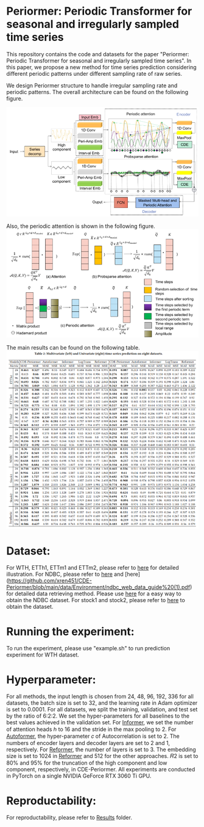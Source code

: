 # Periormer: Periodic Transformer for seasonal and irregularly sampled time series

This repository contains the code and datasets for the paper "Periormer: Periodic Transformer for seasonal and irregularly sampled time series". In this paper, we propose a new method for time series prediction considering different periodic patterns under different sampling rate of raw series.

We design Periormer structure to handle irregular sampling rate and periodic patterns. The overall architecture can be found on the following figure.

![1 Architecture](https://github.com/xren451/CDE-Periormer/blob/main/img/Arch.png)

Also, the periodic attention is shown in the following figure.
![2 periatt](https://github.com/xren451/CDE-Periormer/blob/main/img/periodic%20att.png)

The main results can be found on the following table.
![3 periatt](https://github.com/xren451/CDE-Periormer/blob/main/img/Multivariate%20and%20univariate%20time%20series%20prediction%20on%20eight%20datasets.png)

# Dataset:
For WTH, ETTh1, ETTm1 and ETTm2, please refer to [here](https://github.com/zhouhaoyi/Informer2020) for detailed illustration.
For NDBC, please refer to [here](https://github.com/xren451/CDE-Periormer/blob/main/data/Environment/Methods%20to%20obtain%20NDBC%20datasets.txt) and [here] (https://github.com/xren451/CDE-Periormer/blob/main/data/Environment/ndbc_web_data_guide%20(1).pdf) for detailed data retrieving method. Please use [here](https://github.com/xren451/CDE-Periormer/blob/main/data/Environment/read_NDBC.ipynb) for a easy way to obtain the NDBC dataset.
For stock1 and stock2, please refer to [here](https://github.com/microsoft/qlib/tree/main/scripts/data_collector/yahoo) to obtain the dataset.

# Running the experiment:

To run the experiment, please use "example.sh" to run prediction experiment for WTH dataset.

# Hyperparameter:

For all methods, the input length is chosen from 24, 48, 96, 192, 336 for all datasets, the batch size is set to 32, and the learning rate in Adam optimizer is set to 0.0001. For all datasets, we split the training, validation, and test set by the ratio of 6:2:2. We set the hyper-parameters for all baselines to the best values achieved in the validation set. For [Informer](https://github.com/zhouhaoyi/Informer2020), we set the number of attention heads ℎ to 16 and the stride in the max pooling to 2. For [Autoformer](https://github.com/thuml/Autoformer), the hyper-parameter 𝑐 of Autocorrelation is set to 2. The numbers of encoder layers and decoder layers are set to 2 and 1, respectively. For  [Reformer](https://github.com/lucidrains/reformer-pytorch),
the number of layers is set to 3. The embedding size is set to 1024 in [Reformer](https://github.com/lucidrains/reformer-pytorch) and 512 for the other approaches. 𝑅2 is set to 80% and
95% for the truncation of the high component and low component, respectively, in CDE-Periormer. All experiments are conducted in PyTorch on a single NVIDIA GeForce RTX 3060 Ti GPU.

# Reproductability:

For reproductability, please refer to [Results](https://github.com/xren451/CDE-Periormer/blob/main/Results) folder.
